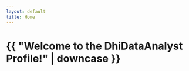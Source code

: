```yaml
---
layout: default
title: Home
---
```

<h1>{{ "Welcome to the DhiDataAnalyst Profile!" | downcase }}</h1>
